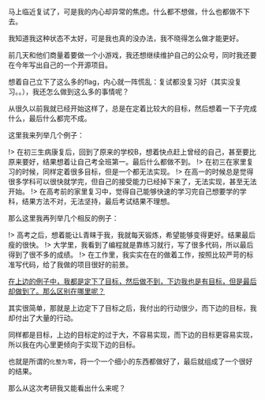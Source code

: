 马上临近复试了，可是我的内心却异常的焦虑。什么都不想做，什么也都做不下去。

我知道我这种状态不太好，可是我也真的没办法，我不晓得怎么做才能更好。

前几天和他们商量着要做一个小游戏，我还想继续维护自己的公众号，同时我还要在今年写出自己的一个开源项目。

想着自己立下了这么多的flag，内心就一阵慌乱：复试都没复习好（其实没复习。。），我还怎么做到这么多的事情呢？

从很久以前我就已经开始这样了，总是在定着比较大的目标，然后想着一下子完成什么，最后什么都完不成。

这里我来列举几个例子：

!> 在初三生病康复后，回到了原来的学校B，想着快点赶上曾经的自己，甚至要比原来要好，结果想着让自己考全班第一。最后什么都做不到。
!> 在初三在家里复习的时候，同样定着很多目标，但是一个都无法实现。
!> 在高一的时候总是觉得很多学科可以很快就学完，但自己的接受能力已经掉下来了，无法实现，甚至无法开始。
!> 在高考前的家里复习中，觉得自己能够快速的学习完自己想要学的学科，结果方法不对，无法坚持，最后考试结果不理想。

那么这里我再列举几个相反的例子：

!> 高考之后，想着能让L青睐于我，我就每天锻炼，希望能够变得更好。结果最后瘦的很快。
!> 大学里，我看到了编程就是靠练习就行，写了很多代码，所以最后得到了很不多的成绩。
!> 在工作里，我实实在在的做着工作，按照比较严苛的标准写代码，给了我做的项目很好的前景。

<u>在上边的例子中，我都是定下了目标，然后做不到，下边我也是有目标，但是最后却做到了。那么区别在哪里呢？ </u>

其实很简单，那就是上边定下了目标之后，我付出的行动很少，而下边的目标，我却付出了大量的行动。

同样都是目标，上边的目标定的过于大，不容易实现，而下边的目标更容易实现，所以我在内心里更倾向于实现下边的目标。

也就是所谓的`化整为零`，将一个一个细小的东西都做好了，最后就组成了一个很好的结果。

那么从这次考研我又能看出什么来呢？